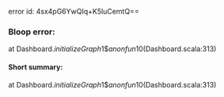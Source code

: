 error id: 4sx4pG6YwQIq+K5luCemtQ==
### Bloop error:

at Dashboard$.initializeGraph$1$$anonfun$10(Dashboard.scala:313)
#### Short summary: 

at Dashboard$.initializeGraph$1$$anonfun$10(Dashboard.scala:313)